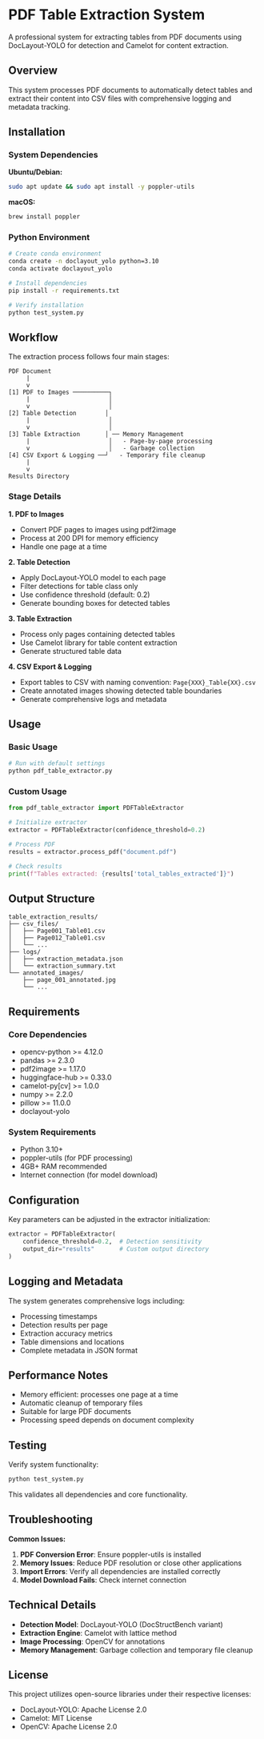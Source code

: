 # PDF Table Extraction System

A professional system for extracting tables from PDF documents using DocLayout-YOLO for detection and Camelot for content extraction.

## Overview

This system processes PDF documents to automatically detect tables and extract their content into CSV files with comprehensive logging and metadata tracking.

## Installation

### System Dependencies

**Ubuntu/Debian:**
```bash
sudo apt update && sudo apt install -y poppler-utils
```

**macOS:**
```bash
brew install poppler
```

### Python Environment

```bash
# Create conda environment
conda create -n doclayout_yolo python=3.10
conda activate doclayout_yolo

# Install dependencies
pip install -r requirements.txt

# Verify installation
python test_system.py
```

## Workflow

The extraction process follows four main stages:

```
PDF Document
     |
     v
[1] PDF to Images ──────────┐
     |                      │
     v                      │
[2] Table Detection        │
     |                      │
     v                      │
[3] Table Extraction       │ ── Memory Management
     |                      │   - Page-by-page processing
     v                      │   - Garbage collection
[4] CSV Export & Logging ──┘   - Temporary file cleanup
     |
     v
Results Directory
```

### Stage Details

**1. PDF to Images**
- Convert PDF pages to images using pdf2image
- Process at 200 DPI for memory efficiency
- Handle one page at a time

**2. Table Detection**
- Apply DocLayout-YOLO model to each page
- Filter detections for table class only
- Use confidence threshold (default: 0.2)
- Generate bounding boxes for detected tables

**3. Table Extraction**
- Process only pages containing detected tables
- Use Camelot library for table content extraction
- Generate structured table data

**4. CSV Export & Logging**
- Export tables to CSV with naming convention: `Page{XXX}_Table{XX}.csv`
- Create annotated images showing detected table boundaries
- Generate comprehensive logs and metadata

## Usage

### Basic Usage

```bash
# Run with default settings
python pdf_table_extractor.py
```

### Custom Usage

```python
from pdf_table_extractor import PDFTableExtractor

# Initialize extractor
extractor = PDFTableExtractor(confidence_threshold=0.2)

# Process PDF
results = extractor.process_pdf("document.pdf")

# Check results
print(f"Tables extracted: {results['total_tables_extracted']}")
```

## Output Structure

```
table_extraction_results/
├── csv_files/
│   ├── Page001_Table01.csv
│   ├── Page012_Table01.csv
│   └── ...
├── logs/
│   ├── extraction_metadata.json
│   └── extraction_summary.txt
└── annotated_images/
    ├── page_001_annotated.jpg
    └── ...
```

## Requirements

### Core Dependencies
- opencv-python >= 4.12.0
- pandas >= 2.3.0
- pdf2image >= 1.17.0
- huggingface-hub >= 0.33.0
- camelot-py[cv] >= 1.0.0
- numpy >= 2.2.0
- pillow >= 11.0.0
- doclayout-yolo

### System Requirements
- Python 3.10+
- poppler-utils (for PDF processing)
- 4GB+ RAM recommended
- Internet connection (for model download)

## Configuration

Key parameters can be adjusted in the extractor initialization:

```python
extractor = PDFTableExtractor(
    confidence_threshold=0.2,  # Detection sensitivity
    output_dir="results"       # Custom output directory
)
```

## Logging and Metadata

The system generates comprehensive logs including:
- Processing timestamps
- Detection results per page
- Extraction accuracy metrics
- Table dimensions and locations
- Complete metadata in JSON format

## Performance Notes

- Memory efficient: processes one page at a time
- Automatic cleanup of temporary files
- Suitable for large PDF documents
- Processing speed depends on document complexity

## Testing

Verify system functionality:

```bash
python test_system.py
```

This validates all dependencies and core functionality.

## Troubleshooting

**Common Issues:**

1. **PDF Conversion Error**: Ensure poppler-utils is installed
2. **Memory Issues**: Reduce PDF resolution or close other applications
3. **Import Errors**: Verify all dependencies are installed correctly
4. **Model Download Fails**: Check internet connection

## Technical Details

- **Detection Model**: DocLayout-YOLO (DocStructBench variant)
- **Extraction Engine**: Camelot with lattice method
- **Image Processing**: OpenCV for annotations
- **Memory Management**: Garbage collection and temporary file cleanup

## License

This project utilizes open-source libraries under their respective licenses:
- DocLayout-YOLO: Apache License 2.0
- Camelot: MIT License
- OpenCV: Apache License 2.0
